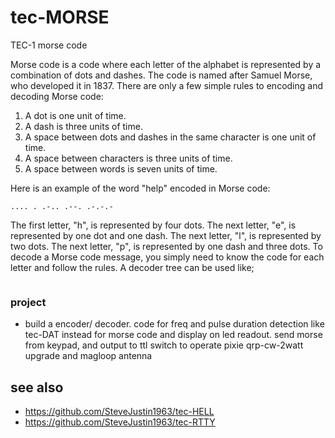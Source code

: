 # tec-MORSE
TEC-1 morse code 


Morse code is a code where each letter of the alphabet is represented by a combination of dots and dashes. The code is named after Samuel Morse, who developed it in 1837. There are only a few simple rules to encoding and decoding Morse code:

1. A dot is one unit of time.
2. A dash is three units of time.
3. A space between dots and dashes in the same character is one unit of time.
4. A space between characters is three units of time.
5. A space between words is seven units of time.

Here is an example of the word "help" encoded in Morse code:
```
.... . .-.. .--. .-.-.-
```
The first letter, "h", is represented by four dots. The next letter, "e", is represented by one dot and one dash. The next letter, "l", is represented by two dots. The next letter, "p", is represented by one dash and three dots. To decode a Morse code message, you simply need to know the code for each letter and follow the rules.
A decoder tree can be used like;

![]()



### project
- build a encoder/ decoder. code for freq and pulse duration detection like tec-DAT instead for morse code and display on led readout. send morse from keypad, and output to ttl switch to operate pixie qrp-cw-2watt upgrade and magloop antenna

## see also
* https://github.com/SteveJustin1963/tec-HELL
* https://github.com/SteveJustin1963/tec-RTTY


